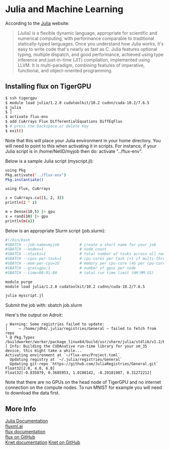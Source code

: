 # Julia and Machine Learning

According to the [Julia](https://docs.julialang.org/en/v1/) website:

> [Julia] is a flexible dynamic language, appropriate for scientific and numerical computing, with performance comparable to traditional statically-typed languages. Once you understand how Julia works, it's easy to write code that's nearly as fast as C. Julia features optional typing, multiple dispatch, and good performance, achieved using type inference and just-in-time (JIT) compilation, implemented using LLVM. It is multi-paradigm, combining features of imperative, functional, and object-oriented programming.

## Installing flux on TigerGPU

```bash
$ ssh tigergpu
$ module load julia/1.2.0 cudatoolkit/10.2 cudnn/cuda-10.2/7.6.5
$ julia
$ ]
$ activate flux-env
$ add CuArrays Flux DifferentialEquations DiffEqFlux
$ # press the backspace or delete key
$ exit()
```

Note that this will place your Julia environment in your home directory. You will need to point to this when activating it in scripts. For instance, if your Julia script is in /home/NetID/myjob then do: activate "../flux-env". 

Below is a sample Julia script (myscript.jl):

```bash
using Pkg
Pkg.activate("../flux-env")
Pkg.instantiate()

using Flux, CuArrays

z = CuArrays.cu([1, 2, 3])
println(2 * z)

m = Dense(10,5) |> gpu
x = rand(10) |> gpu
println(m(x))
```

Below is an appropriate Slurm script (job.slurm):

```bash
#!/bin/bash
#SBATCH --job-name=myjob         # create a short name for your job
#SBATCH --nodes=1                # node count
#SBATCH --ntasks=1               # total number of tasks across all nodes
#SBATCH --cpus-per-task=1        # cpu-cores per task (>1 if multi-threaded tasks)
#SBATCH --mem-per-cpu=1G         # memory per cpu-core (4G per cpu-core is default)
#SBATCH --gres=gpu:1             # number of gpus per node
#SBATCH --time=00:01:00          # total run time limit (HH:MM:SS)

module purge
module load julia/1.2.0 cudatoolkit/10.2 cudnn/cuda-10.2/7.6.5

julia myscript.jl
```

Submit the job with: sbatch job.slurm

Here's the output on Adroit:

```
┌ Warning: Some registries failed to update:
│     — /home/jdh4/.julia/registries/General — failed to fetch from repo
└ @ Pkg.Types /buildworker/worker/package_linux64/build/usr/share/julia/stdlib/v1.2/Pkg/src/Types.jl:1171
[ Info: Building the CUDAnative run-time library for your sm_35 device, this might take a while...
Activating environment at `~/flux-env/Project.toml`
  Updating registry at `~/.julia/registries/General`
  Updating git-repo `https://github.com/JuliaRegistries/General.git`
Float32[2.0, 4.0, 6.0]
Float32[-0.835879, 0.3685953, 1.0108142, -0.29181987, 0.31272212]
```

Note that there are no GPUs on the head node of TigerGPU and no internet connection on the compute nodes. To run MNIST for example you will need to download the data first.

## More Info

[Julia Documentation](https://docs.julialang.org/en/v1/)  
[fluxml.ai](https://fluxml.ai/)  
[flux documentation](https://fluxml.ai/Flux.jl/stable/)  
[flux on GitHub](https://github.com/FluxML/Flux.jl)  
[Knet documentation](https://denizyuret.github.io/Knet.jl/latest/)
[Knet on GitHub](https://github.com/denizyuret/Knet.jl)  

